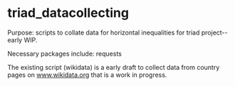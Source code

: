 # triad_datacollecting
Purpose: scripts to collate data for horizontal inequalities for triad project-- early WIP.

Necessary packages include:
requests

The existing script (wikidata) is a early draft to collect data from country pages on www.wikidata.org that is a work in progress. 
